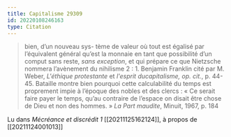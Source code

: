 ```yaml
---
title: Capitalisme 29309
id: 20220108246163
type: Citation
---
```


> bien, d’un nouveau sys- tème de valeur où tout est égalisé par l’équivalent général qu’est la monnaie en tant que possibilité d’un comput sans reste, *sans exception*, et qui prépare ce que Nietzsche nommera l’avènement du nihilisme 2 : 1. Benjamin Franklin cité par M. Weber, *L'éthique protestante* et *l'esprit ducapitalisme, op. cit.*, p. 44-45. Bataille montre bien pourquoi cette calculabilité du temps est proprement impie à l’époque des nobles et des clercs : « Ce serait faire payer le temps, qu’au contraire de l’espace on disait être chose de Dieu et non des hommes. » *La Part maudite*, Minuit, 1967, p. 184

Lu dans *Mécréance et discrédit 1* [[20211125162124]], à propos de [[20211124001013]]